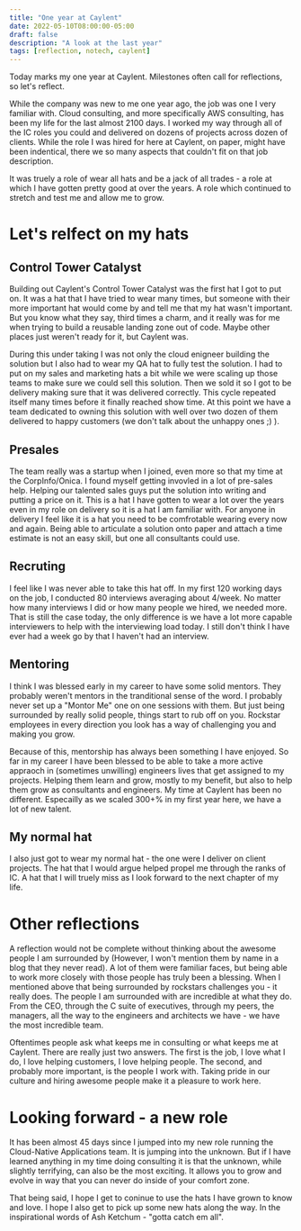 ```yaml
---
title: "One year at Caylent"
date: 2022-05-10T08:00:00-05:00
draft: false
description: "A look at the last year"
tags: [reflection, notech, caylent]
---
```


Today marks my one year at Caylent. Milestones often call for reflections, so let's reflect.

While the company was new to me one year ago, the job was one I very familiar with. Cloud consulting, and more specifically AWS consulting, has been my life for the last almost 2100 days. I worked my way through all of the IC roles you could and delivered on dozens of projects across dozen of clients. While the role I was hired for here at Caylent, on paper, might have been indentical, there we so many aspects that couldn't fit on that job description.

It was truely a role of wear all hats and be a jack of all trades - a role at which I have gotten pretty good at over the years. A role which continued to stretch and test me and allow me to grow.

# Let's relfect on my hats

## Control Tower Catalyst
Building out Caylent's Control Tower Catalyst was the first hat I got to put on. It was a hat that I have tried to wear many times, but someone with their more important hat would come by and tell me that my hat wasn't important. But you know what they say, third times a charm, and it really was for me when trying to build a reusable landing zone out of code. Maybe other places just weren't ready for it, but Caylent was.

During this under taking I was not only the cloud enigneer building the solution but I also had to wear my QA hat to fully test the solution. I had to put on my sales and marketing hats a bit while we were scaling up those teams to make sure we could sell this solution. Then we sold it so I got to be delivery making sure that it was delivered correctly. This cycle repeated itself many times before it finally reached show time. At this point we have a team dedicated to owning this solution with well over two dozen of them delivered to happy customers (we don't talk about the unhappy ones ;) ).

## Presales
The team really was a startup when I joined, even more so that my time at the CorpInfo/Onica. I found myself getting invovled in a lot of pre-sales help. Helping our talented sales guys put the solution into writing and putting a price on it. This is a hat I have gotten to wear a lot over the years even in my role on delivery so it is a hat I am familiar with. For anyone in delivery I feel like it is a hat you need to be comfrotable wearing every now and again. Being able to articulate a solution onto paper and attach a time estimate is not an easy skill, but one all consultants could use.

## Recruting
I feel like I was never able to take this hat off. In my first 120 working days on the job, I conducted 80 interviews averaging about 4/week. No matter how many interviews I did or how many people we hired, we needed more. That is still the case today, the only difference is we have a lot more capable interviewers to help with the interviewing load today. I still don't think I have ever had a week go by that I haven't had an interview.

## Mentoring
I think I was blessed early in my career to have some solid mentors. They probably weren't mentors in the tranditional sense of the word. I probably never set up a "Montor Me" one on one sessions with them. But just being surrounded by really solid people, things start to rub off on you. Rockstar employees in every direction you look has a way of challenging you and making you grow.

Because of this, mentorship has always been something I have enjoyed. So far in my career I have been blessed to be able to take a more active appraoch in (sometimes unwilling) engineers lives that get assigned to my projects. Helping them learn and grow, mostly to my benefit, but also to help them grow as consultants and engineers. My time at Caylent has been no different. Especailly as we scaled 300+% in my first year here, we have a lot of new talent.

## My normal hat
I also just got to wear my normal hat - the one were I deliver on client projects. The hat that I would argue helped propel me through the ranks of IC. A hat that I will truely miss as I look forward to the next chapter of my life.

# Other reflections
A reflection would not be complete without thinking about the awesome people I am surrounded by (However, I won't mention them by name in a blog that they never read). A lot of them were familiar faces, but being able to work more closely with those people has truly been a blessing. When I mentioned above that being surrounded by rockstars challenges you - it really does. The people I am surrounded with are incredible at what they do. From the CEO, through the C suite of executives, through my peers, the managers, all the way to the engineers and architects we have - we have the most incredible team. 

Oftentimes people ask what keeps me in consulting or what keeps me at Caylent. There are really just two answers. The first is the job, I love what I do, I love helping customers, I love helping people. The second, and probably more important, is the people I work with. Taking pride in our culture and hiring awesome people make it a pleasure to work here.

# Looking forward - a new role
It has been almost 45 days since I jumped into my new role running the Cloud-Native Applications team. It is jumping into the unknown. But if I have learned anything in my time doing consulting it is that the unknown, while slightly terrifying, can also be the most exciting. It allows you to grow and evolve in way that you can never do inside of your comfort zone.

That being said, I hope I get to coninue to use the hats I have grown to know and love. I hope I also get to pick up some new hats along the way. In the inspirational words of Ash Ketchum - "gotta catch em all".
